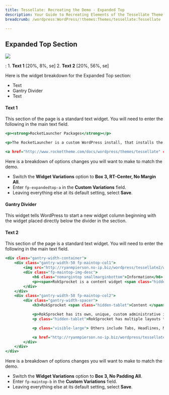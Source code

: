 ```yaml
---
title: Tessellate: Recreating the Demo - Expanded Top
description: Your Guide to Recreating Elements of the Tessellate Theme for WordPress
breadcrumb: /wordpress:WordPress/!themes:Themes/tessellate:Tessellate

---
```


Expanded Top Section
-----

![][demo]

:	1. **Text 1** [20%, 8%, se]
	2. **Text 2** [20%, 56%, se]

Here is the widget breakdown for the Expanded Top section:

* Text
* Gantry Divider
* Text

#### Text 1

This section of the page is a standard text widget. You will need to enter the following in the main text field.

~~~ .html
<p><strong>RocketLauncher Packages</strong></p>

<p>The RocketLauncher is a custom WordPress install, that installs the demo content and data onto your server, allowing for easy replica of the demo. It is easier to edit than to start afresh.</p>

<a href="http://www.rockettheme.com/docs/wordpress/themes/tessellate" class="readon4">Read More</a>
~~~

Here is a breakdown of options changes you will want to make to match the demo.

* Switch the **Widget Variations** option to **Box 3, RT-Center, No Margin All**.
* Enter `fp-expandedtop-a` in the **Custom Variations** field.
* Leaving everything else at its default setting, select **Save**.

#### Gantry Divider

This widget tells WordPress to start a new widget column beginning with the widget placed directly below the divider in the section.

#### Text 2

This section of the page is a standard text widget. You will need to enter the following in the main text field.

~~~ .html
<div class="gantry-width-container">
	<div class="gantry-width-50 fp-maintop-col1">
		<img src="http://ryanmpierson.no-ip.biz/wordpress/tessellate2/wp-content/rockettheme/rt_tessellate_wp/home/fp-maintop/img-02.jpg" alt="image" />
		<div class="fp-maintop-img-desc">
			<h6 class="nomargintop smallmarginbottom">Information</h6>
			<p><span>RokSprocket is a content widget <span class="hidden-tablet">for Joomla and Wordpress, </span>by RocketTheme<span class="hidden-tablet">, that offers multiple layouts and themes</span>.</span></p>
		</div>
	</div>
	<div class="gantry-width-50 fp-maintop-col2">
		<div class="gantry-width-spacer">
			<h3>RokSprocket <span class="hidden-tablet">Content </span>Widget</h3>

			<p>RokSprocket has its own, unique, custom administrative interface with intuitive controls and ajax loading to make content setup quick and easy.</p>
			<p class="hidden-tablet">RokSprocket has multiple layouts to choose from with varying themes, such as Features : Showcase.</p>

			<p class="visible-large"> Others include Tabs, Headlines, Mosaic, Strips and Lists. RokSprocket also benefits from multiple content providers, such as WordPress, Types and its own, Simple.</p>

			<a href="http://ryanmpierson.no-ip.biz/wordpress/tessellate2/features-overview/" class="readon4">Read More</a>
		</div>
	</div>
</div>
~~~

Here is a breakdown of options changes you will want to make to match the demo.

* Switch the **Widget Variations** option to **Box 3, No Padding All**.
* Enter `fp-maintop-b` in the **Custom Variations** field.
* Leaving everything else at its default setting, select **Save**.

[demo]: assets/demo_6.jpeg
